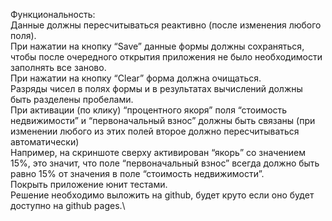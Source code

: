 Функциональность:\
Данные должны пересчитываться реактивно (после изменения любого поля).\
При нажатии на кнопку “Save” данные формы должны сохраняться, чтобы после очередного открытия приложения не было необходимости заполнять все заново.\
При нажатии на кнопку “Clear” форма должна очищаться.\
Разряды чисел в полях формы и в результатах вычислений должны быть разделены пробелами.\
При активации (по клику) “процентного якоря” поля “стоимость недвижимости” и “первоначальный взнос” должны быть связаны (при изменении любого из этих полей второе должно пересчитываться автоматически)\
Например, на скриншоте сверху активирован “якорь” со значением 15%, это значит, что поле “первоначальный взнос” всегда должно быть равно 15% от значения в поле “стоимость недвижимости”.\
Покрыть приложение юнит тестами.\
Решение необходимо выложить на github, будет круто если оно будет доступно на github pages.\
